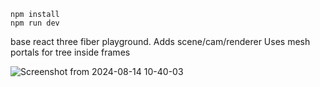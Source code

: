 ```
npm install
npm run dev
```

base react three fiber playground. 
Adds scene/cam/renderer
Uses mesh portals for tree inside frames


![Screenshot from 2024-08-14 10-40-03](https://github.com/user-attachments/assets/4864e83e-123e-419a-b58b-e748e4e99548)
